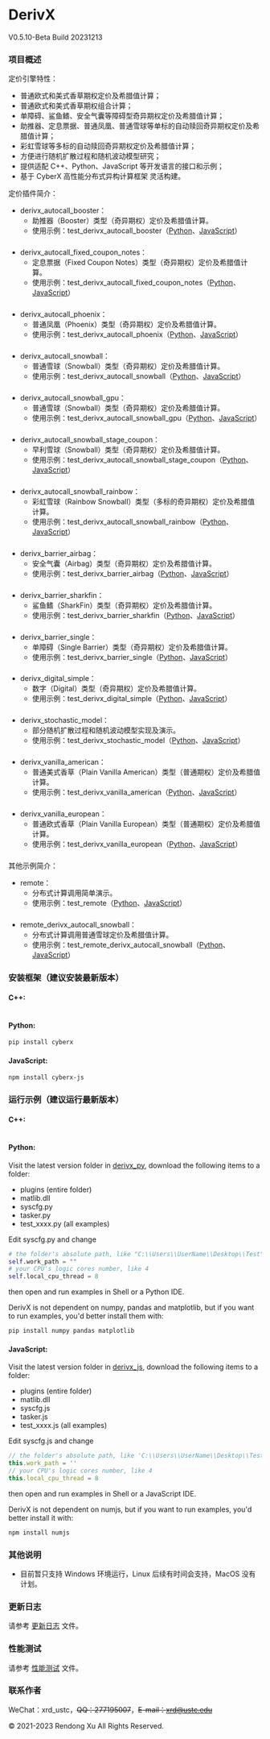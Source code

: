 # DerivX
V0.5.10-Beta Build 20231213

### 项目概述
定价引擎特性：
+ 普通欧式和美式香草期权定价及希腊值计算；
+ 普通欧式和美式香草期权组合计算；
+ 单障碍、鲨鱼鳍、安全气囊等障碍型奇异期权定价及希腊值计算；
+ 助推器、定息票据、普通凤凰、普通雪球等单标的自动赎回奇异期权定价及希腊值计算；
+ 彩虹雪球等多标的自动赎回奇异期权定价及希腊值计算；
+ 方便进行随机扩散过程和随机波动模型研究；
+ 提供适配 C++、Python、JavaScript 等开发语言的接口和示例；
+ 基于 CyberX 高性能分布式异构计算框架 灵活构建。

定价插件简介：
+ derivx_autocall_booster：
  + 助推器（Booster）类型（奇异期权）定价及希腊值计算。
  + 使用示例：test_derivx_autocall_booster（[Python](https://github.com/xurendong/derivx/tree/main/exe/windows/bin/derivx_py/0.5.9/test_derivx_autocall_booster.py)、[JavaScript](https://github.com/xurendong/derivx/tree/main/exe/windows/bin/derivx_js/0.5.9/test_derivx_autocall_booster.js)）
###
+ derivx_autocall_fixed_coupon_notes：
  + 定息票据（Fixed Coupon Notes）类型（奇异期权）定价及希腊值计算。
  + 使用示例：test_derivx_autocall_fixed_coupon_notes（[Python](https://github.com/xurendong/derivx/tree/main/exe/windows/bin/derivx_py/0.5.9/test_derivx_autocall_fixed_coupon_notes.py)、[JavaScript](https://github.com/xurendong/derivx/tree/main/exe/windows/bin/derivx_js/0.5.9/test_derivx_autocall_fixed_coupon_notes.js)）
###
+ derivx_autocall_phoenix：
  + 普通凤凰（Phoenix）类型（奇异期权）定价及希腊值计算。
  + 使用示例：test_derivx_autocall_phoenix（[Python](https://github.com/xurendong/derivx/tree/main/exe/windows/bin/derivx_py/0.5.9/test_derivx_autocall_phoenix.py)、[JavaScript](https://github.com/xurendong/derivx/tree/main/exe/windows/bin/derivx_js/0.5.9/test_derivx_autocall_phoenix.js)）
###
+ derivx_autocall_snowball：
  + 普通雪球（Snowball）类型（奇异期权）定价及希腊值计算。
  + 使用示例：test_derivx_autocall_snowball（[Python](https://github.com/xurendong/derivx/tree/main/exe/windows/bin/derivx_py/0.5.9/test_derivx_autocall_snowball.py)、[JavaScript](https://github.com/xurendong/derivx/tree/main/exe/windows/bin/derivx_js/0.5.9/test_derivx_autocall_snowball.js)）
###
+ derivx_autocall_snowball_gpu：
  + 普通雪球（Snowball）类型（奇异期权）定价及希腊值计算。
  + 使用示例：test_derivx_autocall_snowball_gpu（[Python](https://github.com/xurendong/derivx/tree/main/exe/windows/bin/derivx_py/0.5.9/test_derivx_autocall_snowball_gpu.py)、[JavaScript](https://github.com/xurendong/derivx/tree/main/exe/windows/bin/derivx_js/0.5.9/test_derivx_autocall_snowball_gpu.js)）
###
+ derivx_autocall_snowball_stage_coupon：
  + 早利雪球（Snowball）类型（奇异期权）定价及希腊值计算。
  + 使用示例：test_derivx_autocall_snowball_stage_coupon（[Python](https://github.com/xurendong/derivx/tree/main/exe/windows/bin/derivx_py/0.5.9/test_derivx_autocall_snowball_stage_coupon.py)、[JavaScript](https://github.com/xurendong/derivx/tree/main/exe/windows/bin/derivx_js/0.5.9/test_derivx_autocall_snowball_stage_coupon.js)）
###
+ derivx_autocall_snowball_rainbow：
  + 彩虹雪球（Rainbow Snowball）类型（多标的奇异期权）定价及希腊值计算。
  + 使用示例：test_derivx_autocall_snowball_rainbow（[Python](https://github.com/xurendong/derivx/tree/main/exe/windows/bin/derivx_py/0.5.9/test_derivx_autocall_snowball_rainbow.py)、[JavaScript](https://github.com/xurendong/derivx/tree/main/exe/windows/bin/derivx_js/0.5.9/test_derivx_autocall_snowball_rainbow.js)）
###
+ derivx_barrier_airbag：
  + 安全气囊（Airbag）类型（奇异期权）定价及希腊值计算。
  + 使用示例：test_derivx_barrier_airbag（[Python](https://github.com/xurendong/derivx/tree/main/exe/windows/bin/derivx_py/0.5.9/test_derivx_barrier_airbag.py)、[JavaScript](https://github.com/xurendong/derivx/tree/main/exe/windows/bin/derivx_js/0.5.9/test_derivx_barrier_airbag.js)）
###
+ derivx_barrier_sharkfin：
  + 鲨鱼鳍（SharkFin）类型（奇异期权）定价及希腊值计算。
  + 使用示例：test_derivx_barrier_sharkfin（[Python](https://github.com/xurendong/derivx/tree/main/exe/windows/bin/derivx_py/0.5.9/test_derivx_barrier_sharkfin.py)、[JavaScript](https://github.com/xurendong/derivx/tree/main/exe/windows/bin/derivx_js/0.5.9/test_derivx_barrier_sharkfin.js)）
###
+ derivx_barrier_single：
  + 单障碍（Single Barrier）类型（奇异期权）定价及希腊值计算。
  + 使用示例：test_derivx_barrier_single（[Python](https://github.com/xurendong/derivx/tree/main/exe/windows/bin/derivx_py/0.5.9/test_derivx_barrier_single.py)、[JavaScript](https://github.com/xurendong/derivx/tree/main/exe/windows/bin/derivx_js/0.5.9/test_derivx_barrier_single.js)）
###
+ derivx_digital_simple：
  + 数字（Digital）类型（奇异期权）定价及希腊值计算。
  + 使用示例：test_derivx_digital_simple（[Python](https://github.com/xurendong/derivx/tree/main/exe/windows/bin/derivx_py/0.5.9/test_derivx_digital_simple.py)、[JavaScript](https://github.com/xurendong/derivx/tree/main/exe/windows/bin/derivx_js/0.5.9/test_derivx_digital_simple.js)）
###
+ derivx_stochastic_model：
  + 部分随机扩散过程和随机波动模型实现及演示。
  + 使用示例：test_derivx_stochastic_model（[Python](https://github.com/xurendong/derivx/tree/main/exe/windows/bin/derivx_py/0.5.9/test_derivx_stochastic_model.py)、[JavaScript](https://github.com/xurendong/derivx/tree/main/exe/windows/bin/derivx_js/0.5.9/test_derivx_stochastic_model.js)）
###
+ derivx_vanilla_american：
  + 普通美式香草（Plain Vanilla American）类型（普通期权）定价及希腊值计算。
  + 使用示例：test_derivx_vanilla_american（[Python](https://github.com/xurendong/derivx/tree/main/exe/windows/bin/derivx_py/0.5.9/test_derivx_vanilla_american.py)、[JavaScript](https://github.com/xurendong/derivx/tree/main/exe/windows/bin/derivx_js/0.5.9/test_derivx_vanilla_american.js)）
###
+ derivx_vanilla_european：
  + 普通欧式香草（Plain Vanilla European）类型（普通期权）定价及希腊值计算。
  + 使用示例：test_derivx_vanilla_european（[Python](https://github.com/xurendong/derivx/tree/main/exe/windows/bin/derivx_py/0.5.9/test_derivx_vanilla_european.py)、[JavaScript](https://github.com/xurendong/derivx/tree/main/exe/windows/bin/derivx_js/0.5.9/test_derivx_vanilla_european.js)）
###

其他示例简介：
+ remote：
  + 分布式计算调用简单演示。
  + 使用示例：test_remote（[Python](https://github.com/xurendong/derivx/tree/main/exe/windows/bin/derivx_py/0.5.9/test_remote.py)、[JavaScript](https://github.com/xurendong/derivx/tree/main/exe/windows/bin/derivx_js/0.5.9/test_remote.js)）
###
+ remote_derivx_autocall_snowball：
  + 分布式计算调用普通雪球定价及希腊值计算。
  + 使用示例：test_remote_derivx_autocall_snowball（[Python](https://github.com/xurendong/derivx/tree/main/exe/windows/bin/derivx_py/0.5.9/test_remote_derivx_autocall_snowball.py)、[JavaScript](https://github.com/xurendong/derivx/tree/main/exe/windows/bin/derivx_js/0.5.9/test_remote_derivx_autocall_snowball.js)）
###

### 安装框架（建议安装最新版本）
#### C++:
```bash

```

#### Python:
```bash
pip install cyberx
```

#### JavaScript:
```bash
npm install cyberx-js
```

### 运行示例（建议运行最新版本）
#### C++:
```c++

```

#### Python:
Visit the latest version folder in [derivx_py](https://github.com/xurendong/derivx/tree/main/exe/windows/bin/derivx_py), download the following items to a folder:

+ plugins (entire folder)
+ matlib.dll
+ syscfg.py
+ tasker.py
+ test_xxxx.py (all examples)

Edit syscfg.py and change 
```python
# the folder's absolute path, like "C:\\Users\\UserName\\Desktop\\Test"
self.work_path = ""
# your CPU's logic cores number, like 4
self.local_cpu_thread = 8
```
then open and run examples in Shell or a Python IDE.

DerivX is not dependent on numpy, pandas and matplotlib, but if you want to run examples, you'd better install them with:
```bash
pip install numpy pandas matplotlib
```

#### JavaScript:
Visit the latest version folder in [derivx_js](https://github.com/xurendong/derivx/tree/main/exe/windows/bin/derivx_js), download the following items to a folder:

+ plugins (entire folder)
+ matlib.dll
+ syscfg.js
+ tasker.js
+ test_xxxx.js (all examples)

Edit syscfg.js and change 
```javascript
// the folder's absolute path, like 'C:\\Users\\UserName\\Desktop\\Test'
this.work_path = ''
// your CPU's logic cores number, like 4
this.local_cpu_thread = 8
```
then open and run examples in Shell or a JavaScript IDE.

DerivX is not dependent on numjs, but if you want to run examples, you'd better install it with:
```bash
npm install numjs
```

### 其他说明
+ 目前暂只支持 Windows 环境运行，Linux 后续有时间会支持，MacOS 没有计划。

### 更新日志
请参考 [更新日志](https://github.com/xurendong/derivx/blob/main/changes.txt) 文件。

### 性能测试
请参考 [性能测试](https://github.com/xurendong/derivx/blob/main/benchmark.md) 文件。

### 联系作者
WeChat：xrd_ustc，~~QQ：277195007~~，~~E-mail：xrd@ustc.edu~~

© 2021-2023 Rendong Xu All Rights Reserved.
